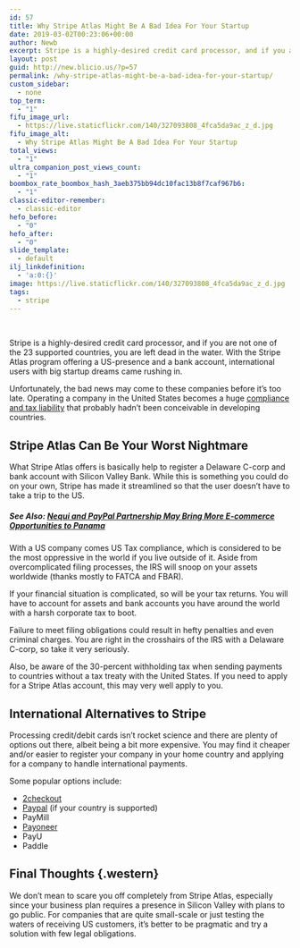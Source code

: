 ```yaml
---
id: 57
title: Why Stripe Atlas Might Be A Bad Idea For Your Startup
date: 2019-03-02T00:23:06+00:00
author: Newb
excerpt: Stripe is a highly-desired credit card processor, and if you are not one of the 23 supported countries, you are left dead in the water...
layout: post
guid: http://new.blicio.us/?p=57
permalink: /why-stripe-atlas-might-be-a-bad-idea-for-your-startup/
custom_sidebar:
  - none
top_term:
  - "1"
fifu_image_url:
  - https://live.staticflickr.com/140/327093808_4fca5da9ac_z_d.jpg
fifu_image_alt:
  - Why Stripe Atlas Might Be A Bad Idea For Your Startup
total_views:
  - "1"
ultra_companion_post_views_count:
  - "1"
boombox_rate_boombox_hash_3aeb375bb94dc10fac13b8f7caf967b6:
  - "1"
classic-editor-remember:
  - classic-editor
hefo_before:
  - "0"
hefo_after:
  - "0"
slide_template:
  - default
ilj_linkdefinition:
  - 'a:0:{}'
image: https://live.staticflickr.com/140/327093808_4fca5da9ac_z_d.jpg
tags:
  - stripe
---
```

&nbsp;

Stripe is a highly-desired credit card processor, and if you are not one of the 23 supported countries, you are left dead in the water. With the Stripe Atlas program offering a US-presence and a bank account, international users with big startup dreams came rushing in.

Unfortunately, the bad news may come to these companies before it’s too late. Operating a company in the United States becomes a huge [compliance and tax liability](https://stripe.com/docs/atlas/tax-obligations) that probably hadn’t been conceivable in developing countries.

## Stripe Atlas Can Be Your Worst Nightmare

What Stripe Atlas offers is basically help to register a Delaware C-corp and bank account with Silicon Valley Bank. While this is something you could do on your own, Stripe has made it streamlined so that the user doesn’t have to take a trip to the US.

##### See Also: [Nequi and PayPal Partnership May Bring More E-commerce Opportunities to Panama](https://new.blicio.us/nequi-and-paypal-partnership-may-bring-more-e-commerce-opportunities-to-panama/)

With a US company comes US Tax compliance, which is considered to be the most oppressive in the world if you live outside of it. Aside from overcomplicated filing processes, the IRS will snoop on your assets worldwide (thanks mostly to FATCA and FBAR).

If your financial situation is complicated, so will be your tax returns. You will have to account for assets and bank accounts you have around the world with a harsh corporate tax to boot.

Failure to meet filing obligations could result in hefty penalties and even criminal charges. You are right in the crosshairs of the IRS with a Delaware C-corp, so take it very seriously.

Also, be aware of the 30-percent withholding tax when sending payments to countries without a tax treaty with the United States. If you need to apply for a Stripe Atlas account, this may very well apply to you.

## International Alternatives to Stripe

Processing credit/debit cards isn’t rocket science and there are plenty of options out there, albeit being a bit more expensive. You may find it cheaper and/or easier to register your company in your home country and applying for a company to handle international payments.

Some popular options include:

  * [2checkout](http://2checkout.com/)
  * [Paypal](https://www.paypal.com/uk/webapps/mpp/accept-debit-card-payments) (if your country is supported)
  * PayMill
  * [Payoneer](http://payoneer.com/)
  * PayU
  * Paddle

## Final Thoughts {.western}

We don’t mean to scare you off completely from Stripe Atlas, especially since your business plan requires a presence in Silicon Valley with plans to go public. For companies that are quite small-scale or just testing the waters of receiving US customers, it’s better to be pragmatic and try a solution with few legal obligations.